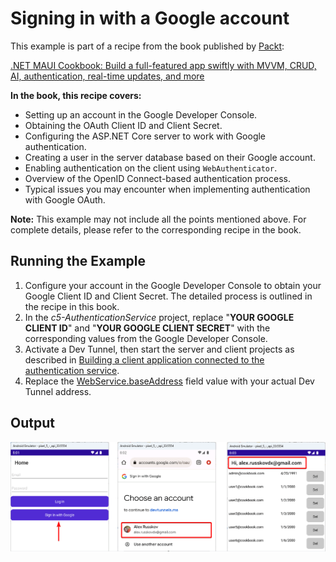 # Signing in with a Google account
This example is part of a recipe from the book published by [Packt](https://www.packtpub.com/en-us?utm_source=github):

[.NET MAUI Cookbook: Build a full-featured app swiftly with MVVM, CRUD, AI, authentication, real-time updates, and more](https://www.amazon.com/NET-MAUI-Cookbook-full-featured-authentication-ebook/dp/B0DHV34WQ5)

**In the book, this recipe covers:**
* Setting up an account in the Google Developer Console.
* Obtaining the OAuth Client ID and Client Secret.
* Configuring the ASP.NET Core server to work with Google authentication.
* Creating a user in the server database based on their Google account.
* Enabling authentication on the client using `WebAuthenticator`.
* Overview of the OpenID Connect-based authentication process.
* Typical issues you may encounter when implementing authentication with Google OAuth.

**Note:** This example may not include all the points mentioned above. For complete details, please refer to the corresponding recipe in the book.

## Running the Example

1. Configure your account in the Google Developer Console to obtain your Google Client ID and Client Secret. The detailed process is outlined in the recipe in this book.
2. In the _c5-AuthenticationService_ project, replace "**YOUR GOOGLE CLIENT ID**" and "**YOUR GOOGLE CLIENT SECRET**" with the corresponding values from the Google Developer Console.
3. Activate a Dev Tunnel, then start the server and client projects as described in [Building a client application connected to the authentication service](/Chapter05/c5-AuthenticationServiceAndClient#running-the-example).
4. Replace the [WebService.baseAddress](https://github.com/PacktPublishing/.NET-MAUI-Cookbook/blob/4dd8225bd3a7dcfbb89b8d4512e50743e252b4a9/Chapter05/c5-GoogleAuth/c5-AuthenticationClient/Model/WebService.cs#L16) field value with your actual Dev Tunnel address.

## Output
![Google Sign In](/Images/Google%20Sign%20In.png)
